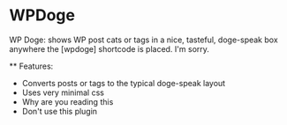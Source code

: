 WPDoge
======

WP Doge: shows WP post cats or tags in a nice, tasteful, doge-speak box anywhere the [wpdoge] shortcode is placed. I'm sorry.


** Features:

- Converts posts or tags to the typical doge-speak layout
- Uses very minimal css
- Why are you reading this
- Don't use this plugin
